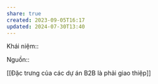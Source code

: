 ```yaml
---
share: true
created: 2023-09-05T16:17
updated: 2024-07-30T13:40
---
```

Khái niệm:: 

Nguồn:: 


[[Đặc trưng của các dự án B2B là phải giao thiệp]]